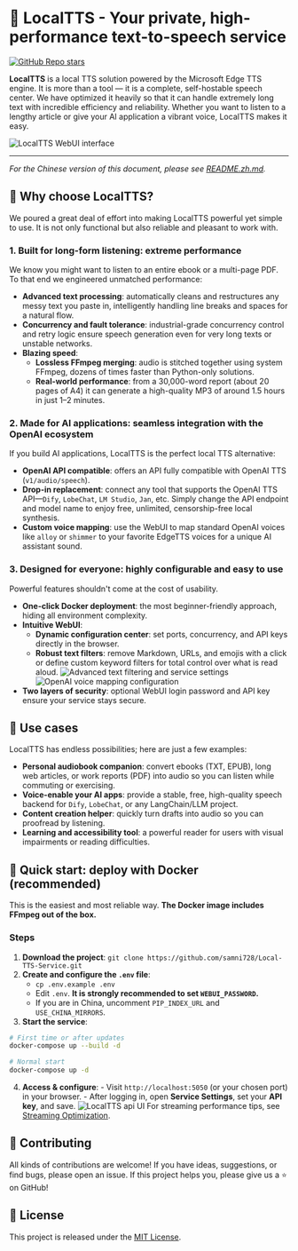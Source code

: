 # 🚀 LocalTTS - Your private, high-performance text-to-speech service

[![GitHub Repo stars](https://img.shields.io/github/stars/samni728/Local-TTS-Service?style=social)](https://github.com/samni728/Local-TTS-Service)

**LocalTTS** is a local TTS solution powered by the Microsoft Edge TTS engine. It is more than a tool — it is a complete, self-hostable speech center. We have optimized it heavily so that it can handle extremely long text with incredible efficiency and reliability. Whether you want to listen to a lengthy article or give your AI application a vibrant voice, LocalTTS makes it easy.

![LocalTTS WebUI interface](./static/screen/s1.jpg)

---

_For the Chinese version of this document, please see [README.zh.md](README.zh.md)._

## 🌟 Why choose LocalTTS?

We poured a great deal of effort into making LocalTTS powerful yet simple to use. It is not only functional but also reliable and pleasant to work with.

### 1. Built for long-form listening: extreme performance

We know you might want to listen to an entire ebook or a multi-page PDF. To that end we engineered unmatched performance:

- **Advanced text processing**: automatically cleans and restructures any messy text you paste in, intelligently handling line breaks and spaces for a natural flow.
- **Concurrency and fault tolerance**: industrial-grade concurrency control and retry logic ensure speech generation even for very long texts or unstable networks.
- **Blazing speed**:
  - **Lossless FFmpeg merging**: audio is stitched together using system FFmpeg, dozens of times faster than Python-only solutions.
  - **Real-world performance**: from a 30,000-word report (about 20 pages of A4) it can generate a high-quality MP3 of around 1.5 hours in just 1–2 minutes.

### 2. Made for AI applications: seamless integration with the OpenAI ecosystem

If you build AI applications, LocalTTS is the perfect local TTS alternative:

- **OpenAI API compatible**: offers an API fully compatible with OpenAI TTS (`v1/audio/speech`).
- **Drop-in replacement**: connect any tool that supports the OpenAI TTS API—`Dify`, `LobeChat`, `LM Studio`, `Jan`, etc. Simply change the API endpoint and model name to enjoy free, unlimited, censorship-free local synthesis.
- **Custom voice mapping**: use the WebUI to map standard OpenAI voices like `alloy` or `shimmer` to your favorite EdgeTTS voices for a unique AI assistant sound.

### 3. Designed for everyone: highly configurable and easy to use

Powerful features shouldn't come at the cost of usability.

- **One-click Docker deployment**: the most beginner-friendly approach, hiding all environment complexity.
- **Intuitive WebUI**:
  - **Dynamic configuration center**: set ports, concurrency, and API keys directly in the browser.
  - **Robust text filters**: remove Markdown, URLs, and emojis with a click or define custom keyword filters for total control over what is read aloud.
    ![Advanced text filtering and service settings](./static/screen/s2.jpg)
    ![OpenAI voice mapping configuration](./static/screen/s3.jpg)
- **Two layers of security**: optional WebUI login password and API key ensure your service stays secure.

## 📖 Use cases

LocalTTS has endless possibilities; here are just a few examples:

- **Personal audiobook companion**: convert ebooks (TXT, EPUB), long web articles, or work reports (PDF) into audio so you can listen while commuting or exercising.
- **Voice-enable your AI apps**: provide a stable, free, high-quality speech backend for `Dify`, `LobeChat`, or any LangChain/LLM project.
- **Content creation helper**: quickly turn drafts into audio so you can proofread by listening.
- **Learning and accessibility tool**: a powerful reader for users with visual impairments or reading difficulties.

## 🐳 Quick start: deploy with Docker (recommended)

This is the easiest and most reliable way. **The Docker image includes FFmpeg out of the box.**

### Steps

1.  **Download the project**: `git clone https://github.com/samni728/Local-TTS-Service.git`
2.  **Create and configure the `.env` file**:
    - `cp .env.example .env`
    - Edit `.env`. **It is strongly recommended to set `WEBUI_PASSWORD`.**
    - If you are in China, uncomment `PIP_INDEX_URL` and `USE_CHINA_MIRRORS`.
3.  **Start the service**:

```bash
# First time or after updates
docker-compose up --build -d

# Normal start
docker-compose up -d
```

4.  **Access & configure**: - Visit `http://localhost:5050` (or your chosen port) in your browser. - After logging in, open **Service Settings**, set your **API key**, and save.
    ![LocalTTS api UI](./static/screen/s4.jpg)
For streaming performance tips, see [Streaming Optimization](docs/STREAMING_OPTIMIZATION.md).


## 🤝 Contributing

All kinds of contributions are welcome! If you have ideas, suggestions, or find bugs, please open an issue. If this project helps you, please give us a ⭐ on GitHub!

## 📄 License

This project is released under the [MIT License](LICENSE).
